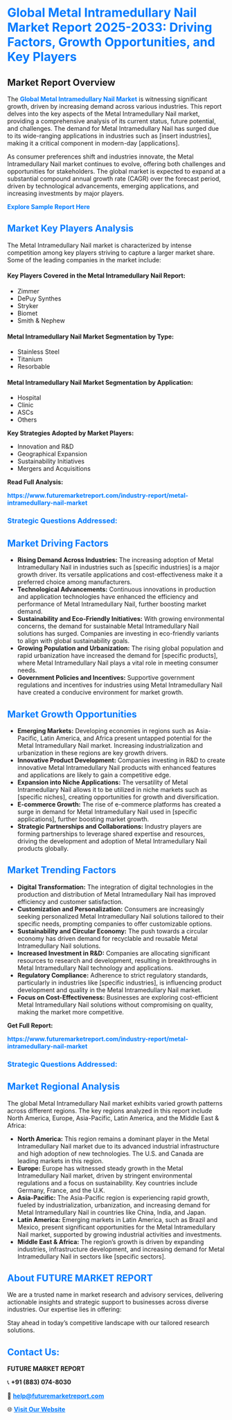 <h1 style="color: #007BFF;">Global Metal Intramedullary Nail Market Report 2025-2033: Driving Factors, Growth Opportunities, and Key Players</h1>

<section id="overview">
<h2>Market Report Overview</h2>
<p>The <a href="https://www.futuremarketreport.com/industry-report/metal-intramedullary-nail-market" style="color: #007BFF; text-decoration: none;"><strong>Global Metal Intramedullary Nail Market</strong></a> is witnessing significant growth, driven by increasing demand across various industries. This report delves into the key aspects of the Metal Intramedullary Nail market, providing a comprehensive analysis of its current status, future potential, and challenges. The demand for Metal Intramedullary Nail has surged due to its wide-ranging applications in industries such as [insert industries], making it a critical component in modern-day [applications].</p>
<p>As consumer preferences shift and industries innovate, the Metal Intramedullary Nail market continues to evolve, offering both challenges and opportunities for stakeholders. The global market is expected to expand at a substantial compound annual growth rate (CAGR) over the forecast period, driven by technological advancements, emerging applications, and increasing investments by major players.</p>
</section>

<section id="overview">
<p><a href="https://www.futuremarketreport.com/request-sample/reportId=54973" style="color: #007BFF; text-decoration: none;"><strong>Explore Sample Report Here</strong></a></p>
</section>

<section id="key-players">
<h2 style="color: #007BFF;">Market Key Players Analysis</h2>
<p>The Metal Intramedullary Nail market is characterized by intense competition among key players striving to capture a larger market share. Some of the leading companies in the market include:</p>
<h4>Key Players Covered in the Metal Intramedullary Nail Report:</h4>
<ul><li>Zimmer</li><li>DePuy Synthes</li><li>Stryker</li><li>Biomet</li><li>Smith &amp; Nephew</li></ul>
<h4>Metal Intramedullary Nail Market Segmentation by Type:</h4>
<ul><li>Stainless Steel</li><li>Titanium</li><li>Resorbable</li></ul>

<h4>Metal Intramedullary Nail Market Segmentation by Application:</h4>
<ul><li>Hospital</li><li>Clinic</li><li>ASCs</li><li>Others</li></ul>
<p><strong>Key Strategies Adopted by Market Players:</strong></p>
<ul>
<li>Innovation and R&D</li>
<li>Geographical Expansion</li>
<li>Sustainability Initiatives</li>
<li>Mergers and Acquisitions</li>
</ul>
</section>

<section>
<p><strong>Read Full Analysis: </strong></p><a href="https://www.futuremarketreport.com/industry-report/metal-intramedullary-nail-market" style="color: #007BFF; text-decoration: none;"><strong>https://www.futuremarketreport.com/industry-report/metal-intramedullary-nail-market</strong></a>
<h3 style="color: #007BFF;">Strategic Questions Addressed:</h3>
</section>

<section id="driving-factors">
<h2 style="color: #007BFF;">Market Driving Factors</h2>
<ul>
<li><strong>Rising Demand Across Industries:</strong> The increasing adoption of Metal Intramedullary Nail in industries such as [specific industries] is a major growth driver. Its versatile applications and cost-effectiveness make it a preferred choice among manufacturers.</li>
<li><strong>Technological Advancements:</strong> Continuous innovations in production and application technologies have enhanced the efficiency and performance of Metal Intramedullary Nail, further boosting market demand.</li>
<li><strong>Sustainability and Eco-Friendly Initiatives:</strong> With growing environmental concerns, the demand for sustainable Metal Intramedullary Nail solutions has surged. Companies are investing in eco-friendly variants to align with global sustainability goals.</li>
<li><strong>Growing Population and Urbanization:</strong> The rising global population and rapid urbanization have increased the demand for [specific products], where Metal Intramedullary Nail plays a vital role in meeting consumer needs.</li>
<li><strong>Government Policies and Incentives:</strong> Supportive government regulations and incentives for industries using Metal Intramedullary Nail have created a conducive environment for market growth.</li>
</ul>
</section>

<section id="growth-opportunities">
<h2 style="color: #007BFF;">Market Growth Opportunities</h2>
<ul>
<li><strong>Emerging Markets:</strong> Developing economies in regions such as Asia-Pacific, Latin America, and Africa present untapped potential for the Metal Intramedullary Nail market. Increasing industrialization and urbanization in these regions are key growth drivers.</li>
<li><strong>Innovative Product Development:</strong> Companies investing in R&D to create innovative Metal Intramedullary Nail products with enhanced features and applications are likely to gain a competitive edge.</li>
<li><strong>Expansion into Niche Applications:</strong> The versatility of Metal Intramedullary Nail allows it to be utilized in niche markets such as [specific niches], creating opportunities for growth and diversification.</li>
<li><strong>E-commerce Growth:</strong> The rise of e-commerce platforms has created a surge in demand for Metal Intramedullary Nail used in [specific applications], further boosting market growth.</li>
<li><strong>Strategic Partnerships and Collaborations:</strong> Industry players are forming partnerships to leverage shared expertise and resources, driving the development and adoption of Metal Intramedullary Nail products globally.</li>
</ul>
</section>

<section id="trending-factors">
<h2 style="color: #007BFF;">Market Trending Factors</h2>
<ul>
<li><strong>Digital Transformation:</strong> The integration of digital technologies in the production and distribution of Metal Intramedullary Nail has improved efficiency and customer satisfaction.</li>
<li><strong>Customization and Personalization:</strong> Consumers are increasingly seeking personalized Metal Intramedullary Nail solutions tailored to their specific needs, prompting companies to offer customizable options.</li>
<li><strong>Sustainability and Circular Economy:</strong> The push towards a circular economy has driven demand for recyclable and reusable Metal Intramedullary Nail solutions.</li>
<li><strong>Increased Investment in R&D:</strong> Companies are allocating significant resources to research and development, resulting in breakthroughs in Metal Intramedullary Nail technology and applications.</li>
<li><strong>Regulatory Compliance:</strong> Adherence to strict regulatory standards, particularly in industries like [specific industries], is influencing product development and quality in the Metal Intramedullary Nail market.</li>
<li><strong>Focus on Cost-Effectiveness:</strong> Businesses are exploring cost-efficient Metal Intramedullary Nail solutions without compromising on quality, making the market more competitive.</li>
</ul>
</section>

<section>
<p><strong>Get Full Report: </strong></p><a href="https://www.futuremarketreport.com/industry-report/metal-intramedullary-nail-market" style="color: #007BFF; text-decoration: none;"><strong>https://www.futuremarketreport.com/industry-report/metal-intramedullary-nail-market</strong></a>
<h3 style="color: #007BFF;">Strategic Questions Addressed:</h3>
</section>


<section id="regional-analysis">
<h2 style="color: #007BFF;">Market Regional Analysis</h2>
<p>The global Metal Intramedullary Nail market exhibits varied growth patterns across different regions. The key regions analyzed in this report include North America, Europe, Asia-Pacific, Latin America, and the Middle East & Africa:</p>
<ul>
<li><strong>North America:</strong> This region remains a dominant player in the Metal Intramedullary Nail market due to its advanced industrial infrastructure and high adoption of new technologies. The U.S. and Canada are leading markets in this region.</li>
<li><strong>Europe:</strong> Europe has witnessed steady growth in the Metal Intramedullary Nail market, driven by stringent environmental regulations and a focus on sustainability. Key countries include Germany, France, and the U.K.</li>
<li><strong>Asia-Pacific:</strong> The Asia-Pacific region is experiencing rapid growth, fueled by industrialization, urbanization, and increasing demand for Metal Intramedullary Nail in countries like China, India, and Japan.</li>
<li><strong>Latin America:</strong> Emerging markets in Latin America, such as Brazil and Mexico, present significant opportunities for the Metal Intramedullary Nail market, supported by growing industrial activities and investments.</li>
<li><strong>Middle East & Africa:</strong> The region’s growth is driven by expanding industries, infrastructure development, and increasing demand for Metal Intramedullary Nail in sectors like [specific sectors].</li>
</ul>
</section>

<footer>
<h2 style="color: #007BFF;">About FUTURE MARKET REPORT</h2>
<p>We are a trusted name in market research and advisory services, delivering actionable insights and strategic support to businesses across diverse industries. Our expertise lies in offering:</p>

<p>Stay ahead in today’s competitive landscape with our tailored research solutions.</p>

<h2 style="color: #007BFF;">Contact Us:</h2>
<p><strong>FUTURE MARKET REPORT</strong></p>
<p>📞 <strong>+91 (883) 074-8030</strong></p>
<p>📧 <strong><a href="mailto:help@futuremarketreport.com" style="color: #007BFF;">help@futuremarketreport.com</a></strong></p>
<p>🌐 <strong><a href="https://www.futuremarketreport.com/" style="color: #007BFF;">Visit Our Website</a></strong></p>
</footer>